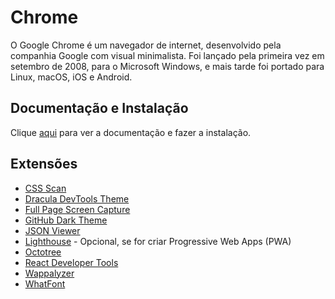 # Chrome

O Google Chrome é um navegador de internet, desenvolvido pela companhia Google com visual minimalista. Foi lançado pela primeira vez em setembro de 2008, para o Microsoft Windows, e mais tarde foi portado para Linux, macOS, iOS e Android.

## Documentação e Instalação

Clique [aqui](https://www.google.com/chrome) para ver a documentação e fazer a instalação.

## Extensões

- [CSS Scan](extensions/css-scan.md)
- [Dracula DevTools Theme](extensions/dracula-devtools-theme.md)
- [Full Page Screen Capture](extensions/full-page-screen-capture.md)
- [GitHub Dark Theme](extensions/github-dark-theme.md)
- [JSON Viewer](extensions/json-viewer.md)
- [Lighthouse](extensions/lighthouse.md) - Opcional, se for criar Progressive Web Apps (PWA)
- [Octotree](extensions/octotree.md)
- [React Developer Tools](extensions/react-developer-tools.md)
- [Wappalyzer](extensions/wappalyzer.md)
- [WhatFont](extensions/whatfont.md)